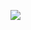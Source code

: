 <a href="https://www.buymeacoffee.com/aki0"><img src="https://img.buymeacoffee.com/button-api/?text=Donate&emoji=❤️&slug=aki0&button_colour=000000&font_colour=ffffff&font_family=Poppins&outline_colour=ffffff&coffee_colour=FFDD00" /></a>
